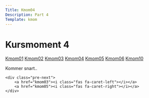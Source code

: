 ```yaml
---
Title: Kmom04
Description: Part 4
Template: kmom
---
```


Kursmoment 4
==================
<div class="sidebar">
    <a href="kmom01">Kmom01</a>
    <a href="kmom02">Kmom02</a>
    <a href="kmom03">Kmom03</a>
    <a href="kmom04">Kmom04</a>
    <a href="kmom05">Kmom05</a>
    <a href="kmom06">Kmom06</a>
    <a href="kmom10">Kmom10</a>
</div>

<div class="kmom-text">
    <p>Kommer snart..</p>


    <div class="pre-next">
        <a href="kmom03"><i class="fas fa-caret-left"></i></a>
        <a href="kmom05"><i class="fas fa-caret-right"></i></a>
    </div>
</div>
